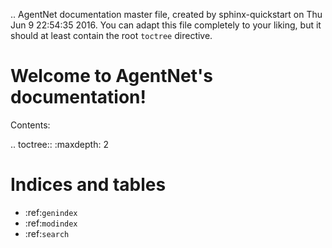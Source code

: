 .. AgentNet documentation master file, created by
   sphinx-quickstart on Thu Jun  9 22:54:35 2016.
   You can adapt this file completely to your liking, but it should at least
   contain the root `toctree` directive.

Welcome to AgentNet's documentation!
====================================

Contents:

.. toctree::
   :maxdepth: 2



Indices and tables
==================

* :ref:`genindex`
* :ref:`modindex`
* :ref:`search`


